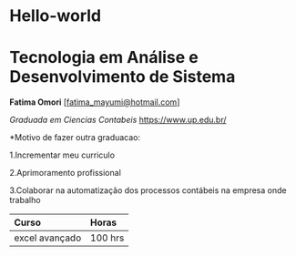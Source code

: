 # Hello-world

# Tecnologia em Análise e Desenvolvimento de Sistema

**Fatima Omori**
[fatima_mayumi@hotmail.com]


*Graduada em Ciencias Contabeis*
<https://www.up.edu.br/>


*Motivo de fazer outra graduacao:

1.Incrementar meu curriculo

2.Aprimoramento profissional

3.Colaborar na automatização dos processos contábeis na empresa onde trabalho

Curso|Horas|
:-------|:------|
excel avançado|100 hrs|
